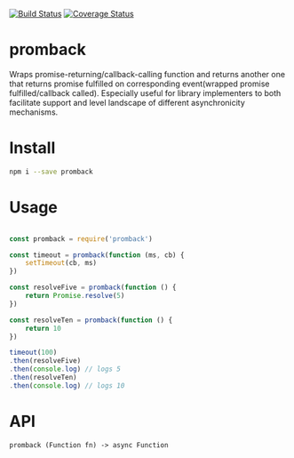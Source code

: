 [![Build Status](https://travis-ci.org/rmdm/promback.svg?branch=master)](https://travis-ci.org/rmdm/promback)
[![Coverage Status](https://coveralls.io/repos/github/rmdm/promback/badge.svg?branch=master)](https://coveralls.io/github/rmdm/promback?branch=master)

promback
========

Wraps promise-returning/callback-calling function and returns another one that returns promise fulfilled on corresponding event(wrapped promise fulfilled/callback called). Especially useful for library implementers to both facilitate support and level landscape of different asynchronicity mechanisms.

Install
=======

```sh
npm i --save promback
```

Usage
=====

```javascript

const promback = require('promback')

const timeout = promback(function (ms, cb) {
    setTimeout(cb, ms)
})

const resolveFive = promback(function () {
    return Promise.resolve(5)
})

const resolveTen = promback(function () {
    return 10
})

timeout(100)
.then(resolveFive)
.then(console.log) // logs 5
.then(resolveTen)
.then(console.log) // logs 10
```

API
===

`promback (Function fn) -> async Function`
